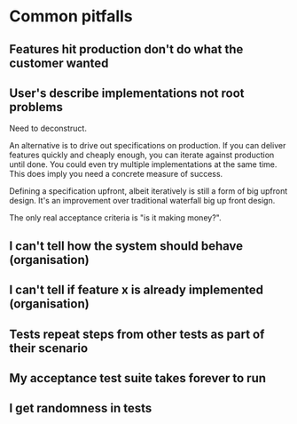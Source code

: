 # Common pitfalls

## Features hit production don't do what the customer wanted

## User's describe implementations not root problems

Need to deconstruct.

An alternative is to drive out specifications on production. If you can deliver features quickly and cheaply enough, you can iterate against production until done. You could even try multiple implementations at the same time. This does imply you need a concrete measure of success.

Defining a specification upfront, albeit iteratively is still a form of big upfront design. It's an improvement over traditional waterfall big up front design.

The only real acceptance criteria is "is it making money?".



## I can't tell how the system should behave (organisation)

## I can't tell if feature x is already implemented (organisation)

## Tests repeat steps from other tests as part of their scenario

## My acceptance test suite takes forever to run

## I get randomness in tests
